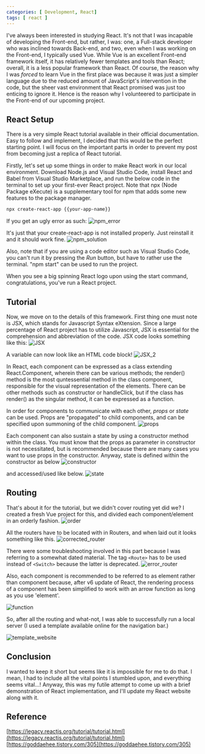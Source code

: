 ```yaml
---
categories: [ Development, React]
tags: [ react ] 
---
```


I've always been interested in studying React. It's not that I was incapable of developing the Front-end, but rather, I was: one, a Full-stack developer who was inclined towards Back-end, and two, even when I was working on the Front-end, I typically used Vue. While Vue is an excellent Front-end framework itself, it has relatively fewer templates and tools than React; overall, it is a less popular framework than React. Of course, the reason why I was <i>forced</i> to learn Vue in the first place was because it was just a simpler language due to the reduced amount of JavaScript's intervention in the code, but the sheer vast environment that React promised was just too enticing to ignore it. Hence is the reason why I volunteered to participate in the Front-end of our upcoming project.

## React Setup 
There is a very simple React tutorial available in their official documentation. Easy to follow and implement, I decided that this would be the perfect starting point. I will focus on the important parts in order to prevent my post from becoming just a replica of React tutorial.

Firstly, let's set up some things in order to make React work in our local environment. Download Node.js and Visual Studio Code, install React and Babel from Visual Studio Marketplace, and run the below code in the terminal to set up your first-ever React project. Note that npx (Node Package eXecute) is a supplementary tool for npm that adds some new features to the package manager.
```bash
npx create-react-app {{your-app-name}}
```
If you get an ugly error as such:
![npm_error](https://github.com/govltjsdnd24/govltjsdnd24.github.io/assets/38126462/4f1b5d47-ae89-4591-8184-b6af5093bea7)

It's just that your create-react-app is not installed properly. Just reinstall it and it should work fine.
![npm_solution](https://github.com/govltjsdnd24/govltjsdnd24.github.io/assets/38126462/abed63bb-d9ca-4405-a1e1-7134c7ca6c29)


Also, note that if you are using a code editor such as Visual Studio Code, you can't run it by pressing the <i>Run</i> button, but have to rather use the terminal. "npm start" can be used to run the project.

When you see a big spinning React logo upon using the start command, congratulations, you've run a React project. 

## Tutorial
Now, we move on to the details of this framework. First thing one must note is JSX, which stands for Javascript Syntax eXtension. Since a large percentage of React project has to utilize Javascript, JSX is essential for the comprehension and abbreviation of the code. JSX code looks something like this:
![JSX](https://github.com/govltjsdnd24/govltjsdnd24.github.io/assets/38126462/b8ac80a0-49ba-4de4-b6d9-746d86f73de9)

A variable can now look like an HTML code block!
![JSX_2](https://github.com/govltjsdnd24/govltjsdnd24.github.io/assets/38126462/e1c4712a-d991-4db1-86ed-ca15fc41a303)


In React, each component can be expressed as a class extending React.Component, wherein there can be various methods; the render() method is the most quntessential method in the class component, responsible for the visual representation of the elements. There can be other methods such as constructor or handleClick, but if the class has render() as the singular method, it can be expressed as a function.

In order for components to communicate with each other, <i> props</i> or <i> state</i> can be used. Props are "propagated" to child components, and can be specified upon summoning of the child component.
![props](https://github.com/govltjsdnd24/govltjsdnd24.github.io/assets/38126462/ce3ed2b0-116f-4700-960f-cfd31aec939e)

Each component can also sustain a state by using a constructor method within the class. You must know that the props as parameter in constructor is not necessitated, but is recommended because there are many cases you want to use props in the constructor. Anyway, state is defined within the constructor as below
![constructor](https://github.com/govltjsdnd24/govltjsdnd24.github.io/assets/38126462/2c142c62-e736-45e1-bfb9-5d948382680e)

and accessed/used like below.
![state](https://github.com/govltjsdnd24/govltjsdnd24.github.io/assets/38126462/721d2568-b226-4f69-8dd8-c838f460723c)

## Routing

That's about it for the tutorial, but we didn't cover routing yet did we? I created a fresh Vue project for this, and divided each component/element in an orderly fashion.
![order](https://github.com/govltjsdnd24/govltjsdnd24.github.io/assets/38126462/420c3739-a340-4e89-9806-e27f1a4a8002)

All the routers have to be located with in Routers, and when laid out it looks something like this.
![corrected_router](https://github.com/govltjsdnd24/govltjsdnd24.github.io/assets/38126462/89dd8513-7b0f-409c-8ffa-a85f1f407562)

There were some troubleshooting involved in this part because I was referring to a somewhat dated material. The tag `<Route>` has to be used instead of `<Switch>` because the latter is deprecated.
![error_router](https://github.com/govltjsdnd24/govltjsdnd24.github.io/assets/38126462/25132fcb-c46b-4aa4-92c9-420b8de54ed6)

Also, each component is recommended to be referred to as element rather than component because, after v6 update of React, the rendering process of a component has been simplified to work with an arrow function as long as you use 'element'.

![function](https://github.com/govltjsdnd24/govltjsdnd24.github.io/assets/38126462/856ebb0a-a904-4a36-b39b-78ff37409e45)

So, after all the routing and what-not, I was able to successfully run a local server (I used a template available online for the navigation bar.)

![template_website](https://github.com/govltjsdnd24/govltjsdnd24.github.io/assets/38126462/eac9c402-2625-4e1a-b96d-a37ee89ec664)

## Conclusion 
I wanted to keep it short but seems like it is impossible for me to do that. I mean, I had to include all the vital points I stumbled upon, and everything seems vital...! Anyway, this was my futile attempt to come up with a brief demonstration of React implementation, and I'll update my React website along with it.

## Reference
[https://legacy.reactjs.org/tutorial/tutorial.html](https://legacy.reactjs.org/tutorial/tutorial.html)
[https://goddaehee.tistory.com/305](https://goddaehee.tistory.com/305)




